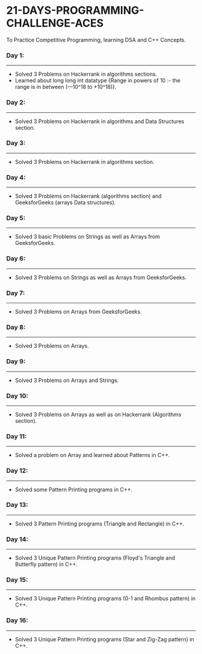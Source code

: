 # 21-DAYS-PROGRAMMING-CHALLENGE-ACES
To Practice Competitive Programming, learning DSA and C++ Concepts.

### Day 1:
---
- Solved 3 Problems on Hackerrank in algorithms sections.
- Learned about long long int datatype {Range in powers of 10 :- the range is in between (—10^18 to +10^18)}.

### Day 2:
---
- Solved 3 Problems on Hackerrank in algorithms and Data Structures section.

### Day 3:
---
- Solved 3 Problems on Hackerrank in algorithms section.

### Day 4:
---
- Solved 3 Problems on Hackerrank (algorithms section) and GeeksforGeeks (arrays Data structures).

### Day 5:
---
- Solved 3 basic Problems on Strings as well as Arrays from GeeksforGeeks.

### Day 6:
---
- Solved 3 Problems on Strings as well as Arrays from GeeksforGeeks.

### Day 7:
---
- Solved 3 Problems on Arrays from GeeksforGeeks.

### Day 8:
---
- Solved 3 Problems on Arrays.

### Day 9:
---
- Solved 3 Problems on Arrays and Strings.

### Day 10:
---
- Solved 3 Problems on Arrays as well as on Hackerrank (Algorithms section).

### Day 11:
---
- Solved a problem on Array and learned about Patterns in C++.

### Day 12:
---
- Solved some Pattern Printing programs in C++.

### Day 13:
---
- Solved 3 Pattern Printing programs (Triangle and Rectangle) in C++.

### Day 14:
---
- Solved 3 Unique Pattern Printing programs (Floyd's Triangle and Butterfly pattern) in C++.

### Day 15:
---
- Solved 3 Unique Pattern Printing programs (0-1 and Rhombus pattern) in C++.

### Day 16:
---
- Solved 3 Unique Pattern Printing programs (Star and Zig-Zag pattern) in C++.


